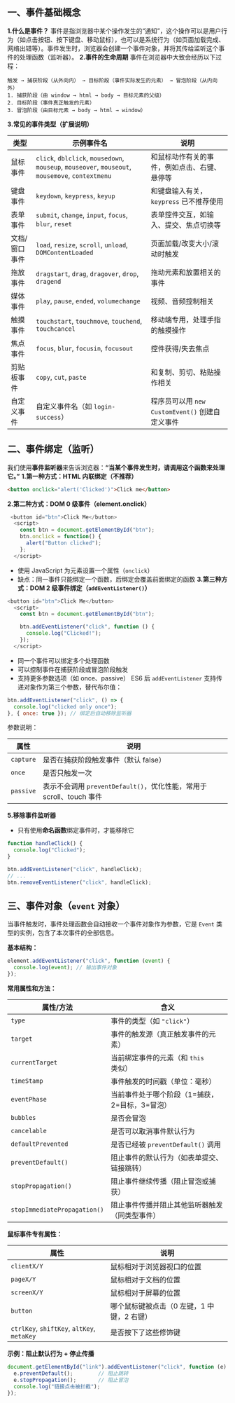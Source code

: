 
## 一、事件基础概念
**1.什么是事件？**
事件是指浏览器中某个操作发生的“通知”，这个操作可以是用户行为（如点击按钮、按下键盘、移动鼠标），也可以是系统行为（如页面加载完成、网络出错等）。事件发生时，浏览器会创建一个事件对象，并将其传给监听这个事件的处理函数（监听器）。
**2.事件的生命周期**
事件在浏览器中大致会经历以下过程：
```
触发 → 捕获阶段（从外向内） → 目标阶段（事件实际发生的元素） → 冒泡阶段（从内向外）
1. 捕获阶段（由 window → html → body → 目标元素的父级）
2. 目标阶段（事件真正触发的元素）
3. 冒泡阶段（由目标元素 → body → html → window）
```

**3.常见的事件类型（扩展说明）**

|类型|示例事件名|说明|
|---|---|---|
|鼠标事件|`click`, `dblclick`, `mousedown`, `mouseup`, `mouseover`, `mouseout`, `mousemove`, `contextmenu`|和鼠标动作有关的事件，例如点击、右键、悬停等|
|键盘事件|`keydown`, `keypress`, `keyup`|和键盘输入有关，`keypress` 已不推荐使用|
|表单事件|`submit`, `change`, `input`, `focus`, `blur`, `reset`|表单控件交互，如输入、提交、焦点切换等|
|文档/窗口事件|`load`, `resize`, `scroll`, `unload`, `DOMContentLoaded`|页面加载/改变大小/滚动时触发|
|拖放事件|`dragstart`, `drag`, `dragover`, `drop`, `dragend`|拖动元素和放置相关的事件|
|媒体事件|`play`, `pause`, `ended`, `volumechange`|视频、音频控制相关|
|触摸事件|`touchstart`, `touchmove`, `touchend`, `touchcancel`|移动端专用，处理手指的触摸操作|
|焦点事件|`focus`, `blur`, `focusin`, `focusout`|控件获得/失去焦点|
|剪贴板事件|`copy`, `cut`, `paste`|和复制、剪切、粘贴操作相关|
|自定义事件|自定义事件名（如 `login-success`）|程序员可以用 `new CustomEvent()` 创建自定义事件|

## 二、事件绑定（监听）

我们使用**事件监听器**来告诉浏览器：**“当某个事件发生时，请调用这个函数来处理它。”**
**1.第一种方式：HTML 内联绑定（不推荐）**
```html
<button onclick="alert('Clicked')">Click me</button>
```

**2.第二种方式：DOM 0 级事件（element.onclick）**

```js
 <button id="btn">Click Me</button>
  <script>
    const btn = document.getElementById("btn");
    btn.onclick = function() {
      alert("Button clicked");
    };
  </script>
```
- 使用 JavaScript 为元素设置一个属性（`onclick`）
- 缺点：同一事件只能绑定一个函数，后绑定会覆盖前面绑定的函数
**3.第三种方式：DOM 2 级事件绑定（`addEventListener()`）**
```js
<button id="btn">Click Me</button>
  <script>
    const btn = document.getElementById("btn");

    btn.addEventListener("click", function () {
      console.log("Clicked!");
    });
  </script>
```
- 同一个事件可以绑定多个处理函数
- 可以控制事件在捕获阶段或冒泡阶段触发
- 支持更多参数选项（如 once、passive）
ES6 后 `addEventListener` 支持传递对象作为第三个参数，替代布尔值：
```js
btn.addEventListener("click", () => {
  console.log("clicked only once");
}, { once: true }); // 绑定后自动移除监听器
```
参数说明：

|属性|说明|
|---|---|
|`capture`|是否在捕获阶段触发事件（默认 false）|
|`once`|是否只触发一次|
|`passive`|表示不会调用 `preventDefault()`，优化性能，常用于 scroll、touch 事件|


**5.移除事件监听器**
- 只有使用**命名函数**绑定事件时，才能移除它
```js
function handleClick() {
  console.log("Clicked");
}

btn.addEventListener("click", handleClick);
// ...
btn.removeEventListener("click", handleClick);
```

## 三、事件对象（`event` 对象）

当事件触发时，事件处理函数会自动接收一个事件对象作为参数，它是 `Event` 类型的实例，包含了本次事件的全部信息。

**基本结构：**
```js
element.addEventListener("click", function (event) {
  console.log(event); // 输出事件对象
});
```


**常用属性和方法：**

|属性/方法|含义|
|---|---|
|`type`|事件的类型（如 `"click"`）|
|`target`|事件的触发源（真正触发事件的元素）|
|`currentTarget`|当前绑定事件的元素（和 `this` 类似）|
|`timeStamp`|事件触发的时间戳（单位：毫秒）|
|`eventPhase`|当前事件处于哪个阶段（1=捕获，2=目标，3=冒泡）|
|`bubbles`|是否会冒泡|
|`cancelable`|是否可以取消事件默认行为|
|`defaultPrevented`|是否已经被 `preventDefault()` 调用|
|`preventDefault()`|阻止事件的默认行为（如表单提交、链接跳转）|
|`stopPropagation()`|阻止事件继续传播（阻止冒泡或捕获）|
|`stopImmediatePropagation()`|阻止事件传播并阻止其他监听器触发（同类型事件）|

**鼠标事件专有属性：**

|属性|说明|
|---|---|
|`clientX/Y`|鼠标相对于浏览器视口的位置|
|`pageX/Y`|鼠标相对于文档的位置|
|`screenX/Y`|鼠标相对于屏幕的位置|
|`button`|哪个鼠标键被点击（0 左键，1 中键，2 右键）|
|`ctrlKey`, `shiftKey`, `altKey`, `metaKey`|是否按下了这些修饰键|

**示例：阻止默认行为 + 停止传播**
```js
document.getElementById("link").addEventListener("click", function (e) {
  e.preventDefault();        // 阻止跳转
  e.stopPropagation();       // 阻止冒泡
  console.log("链接点击被拦截");
});
```
